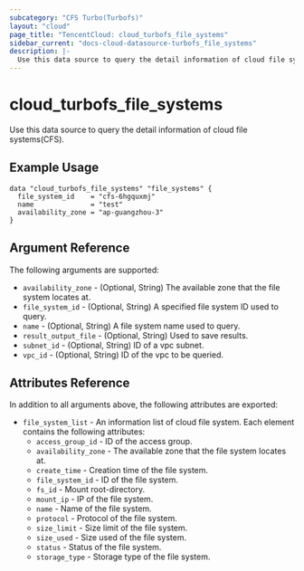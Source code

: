 ```yaml
---
subcategory: "CFS Turbo(Turbofs)"
layout: "cloud"
page_title: "TencentCloud: cloud_turbofs_file_systems"
sidebar_current: "docs-cloud-datasource-turbofs_file_systems"
description: |-
  Use this data source to query the detail information of cloud file systems(CFS).
---
```


# cloud_turbofs_file_systems

Use this data source to query the detail information of cloud file systems(CFS).

## Example Usage

```hcl
data "cloud_turbofs_file_systems" "file_systems" {
  file_system_id    = "cfs-6hgquxmj"
  name              = "test"
  availability_zone = "ap-guangzhou-3"
}
```

## Argument Reference

The following arguments are supported:

* `availability_zone` - (Optional, String) The available zone that the file system locates at.
* `file_system_id` - (Optional, String) A specified file system ID used to query.
* `name` - (Optional, String) A file system name used to query.
* `result_output_file` - (Optional, String) Used to save results.
* `subnet_id` - (Optional, String) ID of a vpc subnet.
* `vpc_id` - (Optional, String) ID of the vpc to be queried.

## Attributes Reference

In addition to all arguments above, the following attributes are exported:

* `file_system_list` - An information list of cloud file system. Each element contains the following attributes:
  * `access_group_id` - ID of the access group.
  * `availability_zone` - The available zone that the file system locates at.
  * `create_time` - Creation time of the file system.
  * `file_system_id` - ID of the file system.
  * `fs_id` - Mount root-directory.
  * `mount_ip` - IP of the file system.
  * `name` - Name of the file system.
  * `protocol` - Protocol of the file system.
  * `size_limit` - Size limit of the file system.
  * `size_used` - Size used of the file system.
  * `status` - Status of the file system.
  * `storage_type` - Storage type of the file system.


